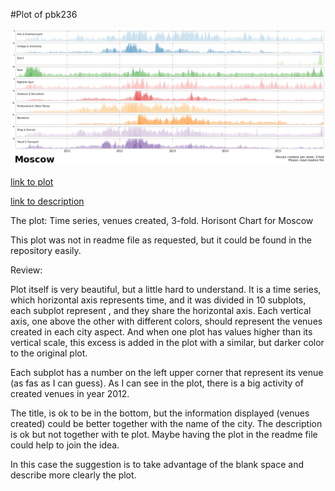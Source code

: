 #Plot of pbk236

![plot](pbk236_plot.png)

[link to plot](https://github.com/Casyfill/PUI2015_Philipp/blob/master/HW8/horisont_Moscow.png)

[link to description](https://github.com/Casyfill/PUI2015_Philipp/blob/master/HW8/README.md)

The plot: Time series, venues created, 3-fold.
Horisont Chart for Moscow

This plot was not in readme file as requested, but it could be found in the repository easily.

Review:

Plot itself is very beautiful, but a little hard to understand. It is a time series, which horizontal axis represents time, and it was divided in 10 subplots, each subplot represent , and they share the horizontal axis. Each vertical axis, one above the other with different colors, should represent the venues created in each city aspect. And when one plot has values higher than its vertical scale, this excess is added in the plot with a similar, but darker color to the original plot.

Each subplot has a number on the left upper corner that represent its venue (as fas as I can guess). As I can see in the plot, there is a big activity of created venues in year 2012.

The title, is ok to be in the bottom, but the information displayed (venues created) could be better together with the name of the city. The description is ok but not together with te plot. Maybe having the plot in the readme file could help to join the idea.

In this case the suggestion is to take advantage of the blank space and describe more clearly the plot.


